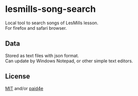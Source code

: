 # lesmills-song-search

Local tool to search songs of LesMills lesson.  
For firefox and safari browser.  

## Data
Stored as text files with json format.  
Can update by Windows Notepad, or other simple text editors.  

## License

[MIT](LICENSE) and/or [paid4e](ALT-LICENSE.txt)
